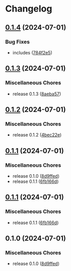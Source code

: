 # Changelog

## [0.1.4](https://github.com/VersesTech/helm-charts/compare/genius-core-v0.1.3...genius-core-v0.1.4) (2024-07-01)


### Bug Fixes

* includes ([784f2e5](https://github.com/VersesTech/helm-charts/commit/784f2e582149711872f6ac9f161501e05d58b89f))

## [0.1.3](https://github.com/VersesTech/helm-charts/compare/genius-core-v0.1.2...genius-core-v0.1.3) (2024-07-01)


### Miscellaneous Chores

* release 0.1.3 ([8aeba57](https://github.com/VersesTech/helm-charts/commit/8aeba57c075c62bee94d66d8b7e24803d7c9cb78))

## [0.1.2](https://github.com/VersesTech/helm-charts/compare/genius-core-v0.1.1...genius-core-v0.1.2) (2024-07-01)


### Miscellaneous Chores

* release 0.1.2 ([4bec22e](https://github.com/VersesTech/helm-charts/commit/4bec22e2a352a29ce1e3b1d9c725470f7f082584))

## [0.1.1](https://github.com/VersesTech/helm-charts/compare/genius-core-v0.1.1...genius-core-v0.1.1) (2024-07-01)


### Miscellaneous Chores

* release 0.1.0 ([8d9ffed](https://github.com/VersesTech/helm-charts/commit/8d9ffed4f904acb6ddd7187712e614d723e37db0))
* release 0.1.1 ([6fb166d](https://github.com/VersesTech/helm-charts/commit/6fb166d04c8e4c63145a68a223e00c258b489713))

## [0.1.1](https://github.com/VersesTech/helm-charts/compare/genius-core-v0.1.0...genius-core-v0.1.1) (2024-07-01)


### Miscellaneous Chores

* release 0.1.1 ([6fb166d](https://github.com/VersesTech/helm-charts/commit/6fb166d04c8e4c63145a68a223e00c258b489713))

## 0.1.0 (2024-07-01)


### Miscellaneous Chores

* release 0.1.0 ([8d9ffed](https://github.com/VersesTech/helm-charts/commit/8d9ffed4f904acb6ddd7187712e614d723e37db0))
